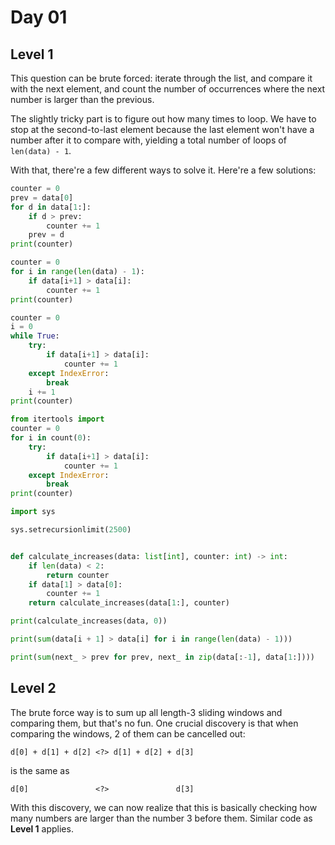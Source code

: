 # Day 01

## Level 1

This question can be brute forced: iterate through the list, and compare it with the
next element, and count the number of occurrences where the next number is larger than
the previous.

The slightly tricky part is to figure out how many times to loop. We have to stop at the
second-to-last element because the last element won't have a number after it to compare
with, yielding a total number of loops of `len(data) - 1`.

With that, there're a few different ways to solve it. Here're a few solutions:

```py
counter = 0
prev = data[0]
for d in data[1:]:
    if d > prev:
        counter += 1
    prev = d
print(counter)
```

```py
counter = 0
for i in range(len(data) - 1):
    if data[i+1] > data[i]:
        counter += 1
print(counter)
```

```py
counter = 0
i = 0
while True:
    try:
        if data[i+1] > data[i]:
            counter += 1
    except IndexError:
        break
    i += 1
print(counter)
```

```py
from itertools import
counter = 0
for i in count(0):
    try:
        if data[i+1] > data[i]:
            counter += 1
    except IndexError:
        break
print(counter)
```

```py
import sys

sys.setrecursionlimit(2500)


def calculate_increases(data: list[int], counter: int) -> int:
    if len(data) < 2:
        return counter
    if data[1] > data[0]:
        counter += 1
    return calculate_increases(data[1:], counter)

print(calculate_increases(data, 0))
```

```py
print(sum(data[i + 1] > data[i] for i in range(len(data) - 1)))
```

```py
print(sum(next_ > prev for prev, next_ in zip(data[:-1], data[1:])))
```

## Level 2

The brute force way is to sum up all length-3 sliding windows and comparing them, but
that's no fun. One crucial discovery is that when comparing the windows, 2 of them can
be cancelled out:

```text
d[0] + d[1] + d[2] <?> d[1] + d[2] + d[3]
```

is the same as

```text
d[0]               <?>               d[3]
```

With this discovery, we can now realize that this is basically checking how many numbers
are larger than the number 3 before them. Similar code as **Level 1** applies.
